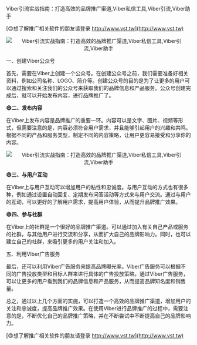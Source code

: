 Viber引流实战指南：打造高效的品牌推广渠道,Viber私信工具,Viber引流,Viber助手

[😍想了解推广相关软件的朋友请登录 http://www.vst.tw](http://www.vst.tw)

 <center><img src="https://vst.tw/MP4/tuiguang/png/6.png" alt="Viber引流实战指南：打造高效的品牌推广渠道,Viber私信工具,Viber引流,Viber助手"></center>

一、创建Viber公众号

首先，需要在Viber上创建一个公众号。在创建公众号之前，我们需要准备好相关资料，例如公司名称、LOGO、简介等。创建公众号的目的是为了让更多的用户可以通过搜索和关注我们的公众号来获取我们的品牌信息和产品服务。公众号创建完成后，就可以开始发布内容，进行品牌推广了。

**😄二、发布内容**

在Viber上发布内容是品牌推广的重要一环。内容可以是文字、图片、视频等形式，但需要注意的是，内容必须符合用户需求，并且能够引起用户的兴趣和共鸣。根据不同的产品和服务类型，制定不同的内容策略，让用户更容易接受和分享你的内容。

 <center><img src="https://vst.tw/MP4/tuiguang/png/4.png" alt="Viber引流实战指南：打造高效的品牌推广渠道,Viber私信工具,Viber引流,Viber助手"></center>

**😄三、与用户互动**

在Viber上与用户互动可以增加用户的粘性和忠诚度。与用户互动的方式也有很多种，例如通过设置自动回复、定期发布问答活动等方式来与用户交流。通过与用户的互动，可以更好的了解用户需求，提高用户体验，从而提升品牌推广效果。

**😄四、参与社群**

在Viber上的社群是一个很好的品牌推广渠道。可以通过加入有关自己产品或服务的社群，与其他用户进行交流和分享，从而扩大自己的品牌影响力。同时，也可以建立自己的社群，来吸引更多的用户关注和加入。

五、利用Viber广告服务

最后，还可以利用Viber广告服务来提高品牌曝光率。Viber广告服务可以根据不同的广告投放类型和目标人群来进行具体的广告投放策略。通过Viber广告服务，可以让更多的用户看到我们的品牌信息和产品服务，从而提高品牌知名度和销售量。

总之，通过以上几个方面的实施，可以打造一个高效的品牌推广渠道，增加用户的关注和忠诚度，提高品牌推广效果。在使用Viber进行品牌推广的过程中，需要注意的是，不断优化自己的品牌推广策略，并在不断尝试中不断提高自己的品牌影响力。

[😍想了解推广相关软件的朋友请登录 http://www.vst.tw](http://www.vst.tw)



